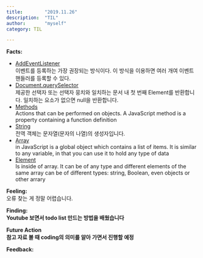 ```yaml
---
title:        "2019.11.26"
description:  "TIL"
author:       "myself"
category: TIL

---
```


<strong>Facts:</strong><br>
- [AddEventListener](https://opentutorials.org/course/1375/6761)<br>
이벤트를 등록하는 가장 권장되는 방식이다. 이 방식을 이용하면 여러 개여 이벤트 핸들러를 등록할 수 있다.<br>
- [Document.querySelector](https://developer.mozilla.org/ko/docs/Web/API/Document/querySelector)<br>
제공한 선택자 또는 선택자 뭉치와 일치하는 문서 내 첫 번째 Element를 반환합니다. 일치하는 요소가 없으면 null을 반환합니다.<br>
- [Methods](https://www.w3schools.com/js/js_object_methods.asp)<br> 
Actions that can be performed on objects. A JavaScript method is a property containing a function definition
- [String]()<br>
  전역 객체는 문자열(문자의 나열)의 생성자입니다.
- [Array](https://hackernoon.com/work-with-javascript-arrays-like-a-boss-97207a042e42)<br> 
in JavaScript is a global object which contains a list of items. It is similar to any variable, in that you can use it to hold any type of data
- [Element](https://hackernoon.com/work-with-javascript-arrays-like-a-boss-97207a042e42)<br> 
  Is inside of array. It can be of any type and different elements of the same array can be of different types: string, Boolean, even objects or other arrary

<strong>Feeling:</strong><br> 
오류 찾는 게 정말 어렵습니다.

<strong>Finding:<strong><br> 
Youtube 보면서 todo list 만드는 방법을 배웠습니다

<strong>Future Action</strong><br> 
참고 자료 볼 때 coding의 의미를 알아 가면서 진행할 예정

<strong>Feedback:</strong><br>

